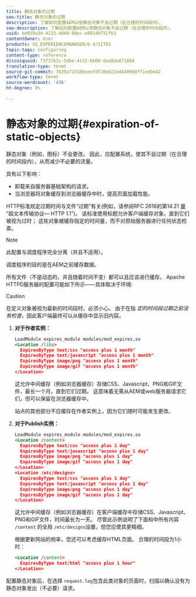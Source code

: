 ```yaml
---
title: 静态对象的过期
seo-title: 静态对象的过期
description: 了解如何配置AEM以使静态对象不会过期（在合理的时间段内）。
seo-description: 了解如何配置AEM以使静态对象不会过期（在合理的时间段内）。
uuid: ee019a3d-4133-4d40-98ec-e0914b751fb3
contentOwner: User
products: SG_EXPERIENCEMANAGER/6.4/SITES
topic-tags: configuring
content-type: reference
discoiquuid: 73f37b3c-5dbe-4132-bb60-daa8de871884
translation-type: tm+mt
source-git-commit: 7b39a715166eeefdf20eb22a4449068ff1ed0e42
workflow-type: tm+mt
source-wordcount: '436'
ht-degree: 0%

---
```



# 静态对象的过期{#expiration-of-static-objects}

静态对象（例如，图标）不会更改。 因此，应配置系统，使其不会过期（在合理的时间段内），从而减少不必要的流量。

具有以下影响：

* 卸载来自服务器基础架构的请求。
* 当浏览器将对象缓存到浏览器缓存中时，提高页面加载性能。

HTTP标准规定过期时间与文件“过期”有关(例如，请参阅RFC 2616的第14.21 [章](https://www.ietf.org/rfc/rfc2616.txt) “超文本传输协议— HTTP 1.1”)。 该标准使用标题允许客户端缓存对象，直到它们被视为过时； 这些对象被缓存指定的时间量，而不对原始服务器进行任何状态检查。

>[!NOTE]
>
>此配置与调度程序完全分离（并且不适用）。
>
>调度程序的目的是在AEM之前缓存数据。

所有文件（不是动态的，并且随着时间不变）都可以且应该进行缓存。 Apache HTTPD服务器的配置可能如下所示——具体取决于环境:

>[!CAUTION]
>
>在定义对象被视为最新的时间段时，必须小心。 由于在指 *定的时间段过期之前没有检查*，因此客户端最终可以从缓存中显示旧内容。

1. **对于作者实例：**

   ```xml
   LoadModule expires_module modules/mod_expires.so
   <Location /libs>
     ExpiresByType text/css "access plus 1 month"
     ExpiresByType text/javascript "access plus 1 month"
     ExpiresByType image/png "access plus 1 month"
     ExpiresByType image/gif "access plus 1 month"
   </Location>
   ```

   这允许中间缓存（例如浏览器缓存）存储CSS、Javascript、PNG和GIF文件，最长一个月，直到它们过期。 这意味着无需从AEM或web服务器请求它们，但可以保留在浏览器缓存中。

   站点的其他部分不应缓存在作者实例上，因为它们随时可能发生更改。

1. **对于Publish实例：**

   ```xml
   LoadModule expires_module modules/mod_expires.so
   <Location /content>
     ExpiresByType text/css "access plus 1 day"
     ExpiresByType text/javascript "access plus 1 day"
     ExpiresByType image/png "access plus 1 day"
     ExpiresByType image/gif "access plus 1 day"
   </Location>
   <Location /etc/designs>
     ExpiresByType text/css "access plus 1 day"
     ExpiresByType text/javascript "access plus 1 day"
     ExpiresByType image/png "access plus 1 day"
     ExpiresByType image/gif "access plus 1 day"
   </Location>
   ```

   这允许中间缓存（例如浏览器缓存）在客户端缓存中存储CSS、Javascript、PNG和GIF文件，时间最长为一天。 尽管此示例说明了下面和中所有内容 `/content` 的全局 `/etc/designs`设置，但您应使其更精细。

   根据更新网站的频率，您还可以考虑缓存HTML页面。 合理的时间段为1小时：

   ```xml
   <Location /content>
     ExpiresByType text/html "access plus 1 hour"
   </Location>
   ```

配置静态对象后，在选择 `request.log`包含此类对象的页面时，扫描以确认没有为静态对象发出（不必要）请求。
